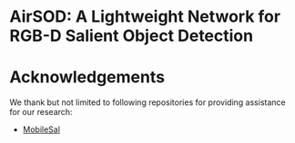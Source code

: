 # AirSOD: A Lightweight Network for RGB-D Salient Object Detection
# Acknowledgements
We thank but not limited to following repositories for providing assistance for our research:
- [MobileSal](https://github.com/yuhuan-wu/MobileSal)
